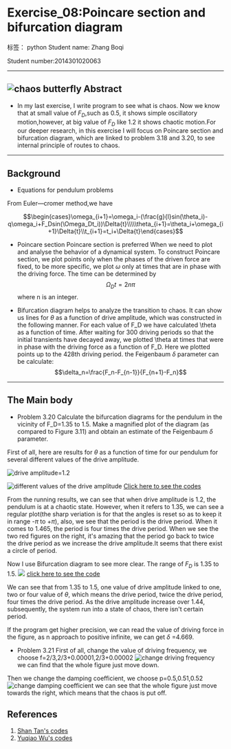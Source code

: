 ﻿Exercise_08:Poincare section and bifurcation diagram
========================================

标签： python
Student name: Zhang Boqi

Student number:2014301020063

---
![chaos butterfly][1]
**Abstract**
--------

 - In my last exercise, I write program to see what is chaos. Now we know that at small value of $F_D$,such as 0.5, it shows simple oscillatory motion,however, at big value of $F_D$ like 1.2 it shows chaotic motion.For our deeper research, in this exercise I will focus on Poincare section and bifurcation diagram, which are linked to problem 3.18 and 3.20, to see internal principle of routes to chaos.
 


----------

**Background**
----------

 - Equations for pendulum problems

From Euler—cromer method,we have

 $$\begin{cases}\omega_{i+1}=\omega_i-(\frac{g}{l}sin(\theta_i)-q\omega_i+F_Dsin(\Omega_Dt_i))\Delta{t}\\\\\theta_{i+1}=\theta_i+\omega_{i+1}\Delta{t}\\t_{i+1}=t_i+\Delta{t}\end{cases}$$ 

 - Poincare section
Poincare section is preferred When we need to plot and analyse the behavior of a dynamical system. To construct Poincare section, we plot points only when the phases of the driven force are fixed, to be more specific, we plot $\omega$ only at times that are in phase with the driving force. The time can be determined by $$\Omega_Dt=2n\pi$$
where n is an integer.


 - Bifurcation diagram helps to analyze the transition to chaos. It can show us lines for $\theta$ as a function of drive amplitude, which was constructed in the following manner. For each value of F_D we have calculated \theta as a function of time. After waiting for 300 driving periods so that the initial transients have decayed away, we plotted \theta at times that were in phase with the driving force as a function of F_D. Here we plotted points up to the 428th driving period. 
the Feigenbaum $\delta$ parameter can be calculate:
$$\delta_n=\frac{F_n-F_{n-1}}{F_{n+1}-F_n}$$

 


----------

**The Main body**
-------------

 -   Problem 3.20
Calculate the bifurcation diagrams for the pendulum in the vicinity of F_D=1.35 to 1.5. Make a magnified plot of the diagram (as compared to Figure 3.11) and obtain an estimate of the Feigenbaum $\delta$ parameter.

First of all, here are results for $\theta$ as a function of time for our pendulum for several different values of the drive amplitude.

![drive amplitude=1.2][2]

![different values of the drive amplitude][3]
[Click here to see the codes](https://github.com/allenoel/compuational_physics_N2014301020063/blob/master/Codes/Exercise_08_01.py)

From the running results, we can see that when drive amplitude is 1.2, the pendulum is at a chaotic state. However, when it refers to 1.35, we can see a regular plot(the sharp veriation is for that the angles is reset so as to keep it in range -$\pi$ to +$\pi$), also, we see that the period is the drive period. When it comes to 1.465, the period is four times the drive period.
When we see the two red figures on the right, it's amazing that the period go back to twice the drive period as we increase the drive amplitude.It seems that there exist a circle of period.

Now I use Bifurcation diagram to see more clear.
The range of $F_D$ is 1.35 to 1.5.
![][4]
[click here to see the code](https://github.com/allenoel/compuational_physics_N2014301020063/blob/master/Codes/Exercise_08_02.py) 

We can see that from 1.35 to 1.5, one value of drive amplitude linked to one, two or four value of $\theta$, which means the drive period, twice the drive period, four times the drive period. As the drive amplitude increase over 1.44, subsequently, the system run into a state of chaos, there isn't certain period. 

If the program get higher precision, we can read the value of driving force in the figure, as n approach to positive infinite, we can get $\delta$ =4.669.

 - Problem 3.21
 First of all, change the value of driving frequency, we choose f=2/3,2/3+0.00001,2/3+0.00002
![change driving frequency][5]
we can find that the whole figure just move down.

Then we change the damping coefficient, we choose p=0.5,0.51,0.52
![change damping coefficient][6]
we can see that the whole figure just move towards the right, which means that the chaos is put off.




**References**
----------

 1. [Shan Tan's codes](http://www.jianshu.com/p/b141af43e303)
 2. [Yuqiao Wu's codes](https://github.com/wuyuqiao/computationalphysics_N2013301020142/blob/master/Chapter3---2/Exercise%209.md)


  [1]: https://github.com/allenoel/compuational_physics_N2014301020063/blob/master/Pictures/Exercise_08_01.jpg
  [2]: https://github.com/allenoel/compuational_physics_N2014301020063/blob/master/Pictures/Exercise_08_03.png
  [3]: https://github.com/allenoel/compuational_physics_N2014301020063/blob/master/Pictures/Exercise_08_02.png
  [4]: https://github.com/allenoel/compuational_physics_N2014301020063/blob/master/Pictures/Exercise_08_04.png
  [5]: https://github.com/allenoel/compuational_physics_N2014301020063/blob/master/Pictures/Exercise_08_05.jpg
  [6]: https://github.com/allenoel/compuational_physics_N2014301020063/blob/master/Pictures/Exercise_08_06.jpg